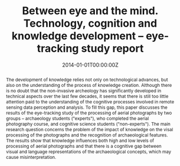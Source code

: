 ---
title: "Between eye and the mind. Technology, cognition and knowledge development – eye-tracking study report"
authors:
- Tomasz Michalik
author_notes:
- "Equal contribution"
- "Equal contribution"
date: "2014-01-01T00:00:00Z"
doi: ""

# Schedule page publish date (NOT publication's date).
publishDate: "2024-01-01T00:00:00Z"

# Publication type.
# Accepts a single type but formatted as a YAML list (for Hugo requirements).
# Enter a publication type from the CSL standard.
publication_types: ["article-journal"]

# Publication name and optional abbreviated publication name.
publication: "*AARG News*, 48"
publication_short: ""

abstract: The development of knowledge relies not only on technological advances, but also on the understanding of the process of knowledge creation. Although there is no doubt that the non-invasive archeology has significantly developed in technical aspects over the last few decades, it seems that there is still too little attention paid to the understanding of the cognitive processes involved in remote sensing data perception and analysis. To fill this gap, this paper discusses the results of the eye-tracking study of the processing of aerial photographs by two groups – archaeology students ("experts"), who completed the aerial photography course, and cognitive science students ("non-experts"). The main research question concerns the problem of the impact of knowledge on the visal processing of the photographs and the recognition of archaeological features. The results show that knowledge influences both high and low levels of processing of aerial photographs and that there is a cognitive gap between visual and language representations of the archaeological concepts, which may cause misinterpretation.

# Summary. An optional shortened abstract.
summary: 
tags:
- Aerial Photographs Analysis
- Archaeological Education
- Eye-Tracking
featured: false

# links:
# - name: ""
#   url: ""
url_pdf: "https://aargonline.com/wp/wp-content/uploads/2022/10/AARGnews48.pdf" 
url_code: 
url_dataset: ''
url_poster: ''
url_project: ''
url_slides: ''
url_source: ''
url_video: ''

# Featured image
# To use, add an image named `featured.jpg/png` to your page's folder. 
image:
  caption: 'Image credit: AARG News [**Unsplash**](https://unsplash.com/photos/jdD8gXaTZsc)'
  focal_point: ""
  preview_only: false

# Associated Projects (optional).
#   Associate this publication with one or more of your projects.
#   Simply enter your project's folder or file name without extension.
#   E.g. `internal-project` references `content/project/internal-project/index.md`.
#   Otherwise, set `projects: []`.
projects: []

# Slides (optional).
#   Associate this publication with Markdown slides.
#   Simply enter your slide deck's filename without extension.
#   E.g. `slides: "example"` references `content/slides/example/index.md`.
#   Otherwise, set `slides: ""`.
slides: example
---